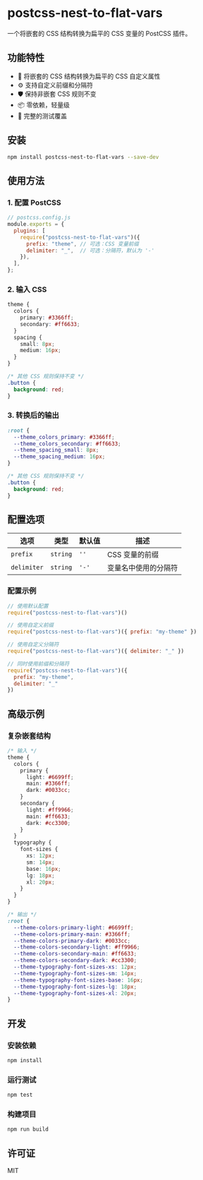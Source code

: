 # postcss-nest-to-flat-vars

一个将嵌套的 CSS 结构转换为扁平的 CSS 变量的 PostCSS 插件。

## 功能特性

- 🎯 将嵌套的 CSS 结构转换为扁平的 CSS 自定义属性
- ⚙️ 支持自定义前缀和分隔符
- 🛡️ 保持非嵌套 CSS 规则不变
- 📦 零依赖，轻量级
- 🧪 完整的测试覆盖

## 安装

```bash
npm install postcss-nest-to-flat-vars --save-dev
```

## 使用方法

### 1. 配置 PostCSS

```js
// postcss.config.js
module.exports = {
  plugins: [
    require("postcss-nest-to-flat-vars")({
      prefix: "theme", // 可选：CSS 变量前缀
      delimiter: "_",  // 可选：分隔符，默认为 '-'
    }),
  ],
};
```

### 2. 输入 CSS

```css
theme {
  colors {
    primary: #3366ff;
    secondary: #ff6633;
  }
  spacing {
    small: 8px;
    medium: 16px;
  }
}

/* 其他 CSS 规则保持不变 */
.button {
  background: red;
}
```

### 3. 转换后的输出

```css
:root {
  --theme_colors_primary: #3366ff;
  --theme_colors_secondary: #ff6633;
  --theme_spacing_small: 8px;
  --theme_spacing_medium: 16px;
}

/* 其他 CSS 规则保持不变 */
.button {
  background: red;
}
```

## 配置选项

| 选项 | 类型 | 默认值 | 描述 |
|------|------|--------|------|
| `prefix` | `string` | `''` | CSS 变量的前缀 |
| `delimiter` | `string` | `'-'` | 变量名中使用的分隔符 |

### 配置示例

```js
// 使用默认配置
require("postcss-nest-to-flat-vars")()

// 使用自定义前缀
require("postcss-nest-to-flat-vars")({ prefix: "my-theme" })

// 使用自定义分隔符
require("postcss-nest-to-flat-vars")({ delimiter: "_" })

// 同时使用前缀和分隔符
require("postcss-nest-to-flat-vars")({ 
  prefix: "my-theme", 
  delimiter: "_" 
})
```

## 高级示例

### 复杂嵌套结构

```css
/* 输入 */
theme {
  colors {
    primary {
      light: #6699ff;
      main: #3366ff;
      dark: #0033cc;
    }
    secondary {
      light: #ff9966;
      main: #ff6633;
      dark: #cc3300;
    }
  }
  typography {
    font-sizes {
      xs: 12px;
      sm: 14px;
      base: 16px;
      lg: 18px;
      xl: 20px;
    }
  }
}
```

```css
/* 输出 */
:root {
  --theme-colors-primary-light: #6699ff;
  --theme-colors-primary-main: #3366ff;
  --theme-colors-primary-dark: #0033cc;
  --theme-colors-secondary-light: #ff9966;
  --theme-colors-secondary-main: #ff6633;
  --theme-colors-secondary-dark: #cc3300;
  --theme-typography-font-sizes-xs: 12px;
  --theme-typography-font-sizes-sm: 14px;
  --theme-typography-font-sizes-base: 16px;
  --theme-typography-font-sizes-lg: 18px;
  --theme-typography-font-sizes-xl: 20px;
}
```

## 开发

### 安装依赖

```bash
npm install
```

### 运行测试

```bash
npm test
```

### 构建项目

```bash
npm run build
```

## 许可证

MIT